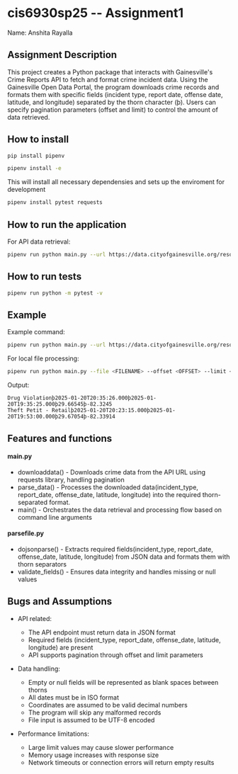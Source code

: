 # cis6930sp25 -- Assignment1

Name: Anshita Rayalla

## Assignment Description

This project creates a Python package that interacts with Gainesville's Crime Reports API to fetch and format crime incident data. Using the Gainesville Open Data Portal, the program downloads crime records and formats them with specific fields (incident type, report date, offense date, latitude, and longitude) separated by the thorn character (þ). Users can specify pagination parameters (offset and limit) to control the amount of data retrieved.

## How to install

```bash
pip install pipenv
```
```bash
pipenv install -e
```
This will install all necessary dependensies and sets up the enviroment for development
```bash
pipenv install pytest requests
```

## How to run the application

For API data retrieval:
```bash
pipenv run python main.py --url https://data.cityofgainesville.org/resource/gvua-xt9q.json --offset <OFFSET> --limit <LIMIT>
```
## How to run tests
```bash
pipenv run python -m pytest -v
```

## Example

Example command:
```bash
pipenv run python main.py --url https://data.cityofgainesville.org/resource/gvua-xt9q.json --offset 0 --limit 5
```

For local file processing:
```bash
pipenv run python main.py --file <FILENAME> --offset <OFFSET> --limit <LIMIT>
```

Output:
```
Drug Violationþ2025-01-20T20:35:26.000þ2025-01-20T19:35:25.000þ29.66545þ-82.3245
Theft Petit - Retailþ2025-01-20T20:23:15.000þ2025-01-20T19:53:00.000þ29.67054þ-82.33914
```

## Features and functions

#### main.py
- downloaddata() - Downloads crime data from the API URL using requests library, handling pagination
- parse_data() - Processes the downloaded data(incident_type, report_date, offense_date, latitude, longitude) into the required thorn-separated format. 
- main() - Orchestrates the data retrieval and processing flow based on command line arguments

#### parsefile.py
- dojsonparse() - Extracts required fields(incident_type, report_date, offense_date, latitude, longitude) from JSON data and formats them with thorn separators
- validate_fields() - Ensures data integrity and handles missing or null values

## Bugs and Assumptions

* API related:
  - The API endpoint must return data in JSON format
  - Required fields (incident_type, report_date, offense_date, latitude, longitude) are present
  - API supports pagination through offset and limit parameters

* Data handling:
  - Empty or null fields will be represented as blank spaces between thorns
  - All dates must be in ISO format
  - Coordinates are assumed to be valid decimal numbers
  - The program will skip any malformed records
  - File input is assumed to be UTF-8 encoded

* Performance limitations:
  - Large limit values may cause slower performance
  - Memory usage increases with response size
  - Network timeouts or connection errors will return empty results
